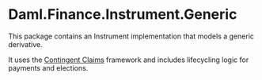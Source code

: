# Daml.Finance.Instrument.Generic

This package contains an Instrument implementation that models a generic derivative.

It uses the [Contingent Claims](https://github.com/digital-asset/contingent-claims) framework and includes lifecycling logic for payments and elections.
